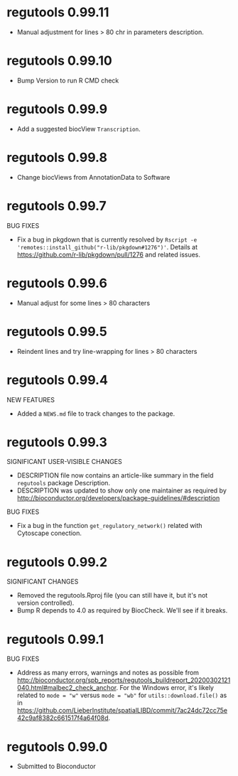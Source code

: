 # regutools 0.99.11

* Manual adjustment for lines > 80 chr in parameters description.

# regutools 0.99.10

* Bump Version to run R CMD check

# regutools 0.99.9

* Add a suggested biocView `Transcription`.

# regutools 0.99.8

* Change biocViews from AnnotationData to Software 


# regutools 0.99.7

BUG FIXES

* Fix a bug in pkgdown that is currently resolved by
`Rscript -e 'remotes::install_github("r-lib/pkgdown#1276")'`. 
Details at https://github.com/r-lib/pkgdown/pull/1276 and
related issues.

# regutools 0.99.6

* Manual adjust for some lines > 80 characters

# regutools 0.99.5

* Reindent lines and try line-wrapping for lines > 80 characters

# regutools 0.99.4

NEW FEATURES

* Added a `NEWS.md` file to track changes to the package.

# regutools 0.99.3

SIGNIFICANT USER-VISIBLE CHANGES

* DESCRIPTION file now contains an article-like summary in the field `regutools` package Description.
* DESCRIPTION was updated to show only one maintainer as required by http://bioconductor.org/developers/package-guidelines/#description

BUG FIXES

* Fix a bug in the function `get_regulatory_network()` related with Cytoscape conection.

# regutools 0.99.2

SIGNIFICANT CHANGES

* Removed the regutools.Rproj file (you can still have it, but it's not
version controlled).
* Bump R depends to 4.0 as required by BiocCheck. We'll see if it breaks.

# regutools 0.99.1

BUG FIXES

* Address as many errors, warnings and notes as possible from
http://bioconductor.org/spb_reports/regutools_buildreport_20200302121040.html#malbec2_check_anchor. For the Windows error, it's likely related to `mode = "w"` versus
`mode = "wb"` for `utils::download.file()` as in 
https://github.com/LieberInstitute/spatialLIBD/commit/7ac24dc72cc75e42c9af8382c661517f4a64f08d.

# regutools 0.99.0

* Submitted to Bioconductor
